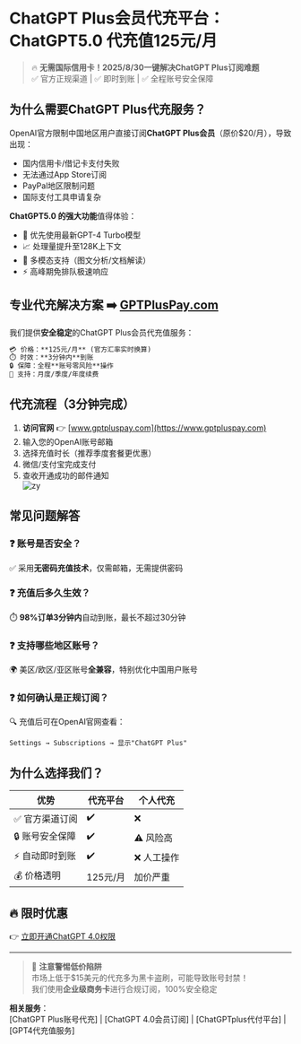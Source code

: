 # ChatGPT Plus会员代充平台：ChatGPT5.0 代充值125元/月

> 🔥 **无需国际信用卡！2025/8/30一键解决ChatGPT Plus订阅难题**  
> ✅ 官方正规渠道 | ✅ 即时到账 | ✅ 全程账号安全保障

## 为什么需要ChatGPT Plus代充服务？
OpenAI官方限制中国地区用户直接订阅**ChatGPT Plus会员**（原价$20/月），导致出现：
- 国内信用卡/借记卡支付失败
- 无法通过App Store订阅
- PayPal地区限制问题
- 国际支付工具申请复杂

**ChatGPT5.0 的强大功能**值得体验：
- 🚀 优先使用最新GPT-4 Turbo模型
- 📈 处理量提升至128K上下文
- 🎨 多模态支持（图文分析/文档解读）
- ⚡ 高峰期免排队极速响应

## 专业代充解决方案 ➡️ [GPTPlusPay.com](https://www.gptpluspay.com)
我们提供**安全稳定**的ChatGPT Plus会员代充值服务：
```markdown
💳 价格：**125元/月** (官方汇率实时换算)
⏱️ 时效：**3分钟内**到账
🔒 保障：全程**账号零风险**操作
🔄 支持：月度/季度/年度续费
```

## 代充流程（3分钟完成）
1. **访问官网** 👉 [www.gptpluspay.com](https://www.gptpluspay.com)  
2. 输入您的OpenAI账号邮箱  
3. 选择充值时长（推荐季度套餐更优惠）  
4. 微信/支付宝完成支付  
5. 查收开通成功的邮件通知  
![zy](https://github.com/user-attachments/assets/c4206bca-1c68-4f8f-bc65-7fe97e7b1c94)

## 常见问题解答
### ❓ 账号是否安全？
✅ 采用**无密码充值技术**，仅需邮箱，无需提供密码

### ❓ 充值后多久生效？
⏱️ **98%订单3分钟内**自动到账，最长不超过30分钟

### ❓ 支持哪些地区账号？
🌍 美区/欧区/亚区账号**全兼容**，特别优化中国用户账号

### ❓ 如何确认是正规订阅？
🔍 充值后可在OpenAI官网查看：
```plaintext
Settings → Subscriptions → 显示"ChatGPT Plus"
```

## 为什么选择我们？
| 优势                | 代充平台                  | 个人代充          |
|---------------------|--------------------------|------------------|
| ✅ 官方渠道订阅      | ✔️                        | ❌               |
| 🔒 账号安全保障      | ✔️                        | ⚠️ 风险高        |
| ⚡ 自动即时到账      | ✔️                        | ❌ 人工操作       |
| 💰 价格透明          | 125元/月                 | 加价严重         |

## 🔥 限时优惠
👉 [立即开通ChatGPT 4.0权限](https://www.gptpluspay.com)

---

> 📢 **注意警惕低价陷阱**  
> 市场上低于$15美元的代充多为黑卡盗刷，可能导致账号封禁！  
> 我们使用**企业级商务卡**进行合规订阅，100%安全稳定

**相关服务**：  
[ChatGPT Plus账号代充] | [ChatGPT 4.0会员订阅] | [ChatGPTplus代付平台] | [GPT4代充值服务]
